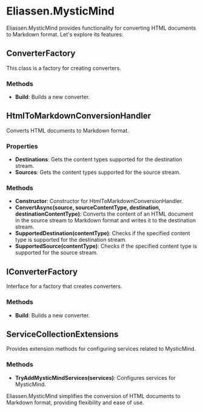 # Eliassen.MysticMind

Eliassen.MysticMind provides functionality for converting HTML documents to Markdown format. Let's explore its features:

## ConverterFactory

This class is a factory for creating converters.

### Methods

- **Build**: Builds a new converter.

## HtmlToMarkdownConversionHandler

Converts HTML documents to Markdown format.

### Properties

- **Destinations**: Gets the content types supported for the destination stream.
- **Sources**: Gets the content types supported for the source stream.

### Methods

- **Constructor**: Constructor for HtmlToMarkdownConversionHandler.
- **ConvertAsync(source, sourceContentType, destination, destinationContentType)**: Converts the content of an HTML document in the source stream to Markdown format and writes it to the destination stream.
- **SupportedDestination(contentType)**: Checks if the specified content type is supported for the destination stream.
- **SupportedSource(contentType)**: Checks if the specified content type is supported for the source stream.

## IConverterFactory

Interface for a factory that creates converters.

### Methods

- **Build**: Builds a new converter.

## ServiceCollectionExtensions

Provides extension methods for configuring services related to MysticMind.

### Methods

- **TryAddMysticMindServices(services)**: Configures services for MysticMind.

Eliassen.MysticMind simplifies the conversion of HTML documents to Markdown format, providing flexibility and ease of use.
